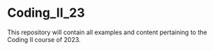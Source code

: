 # Coding_II_23
This repository will contain all examples and content pertaining to the Coding II course of 2023.
